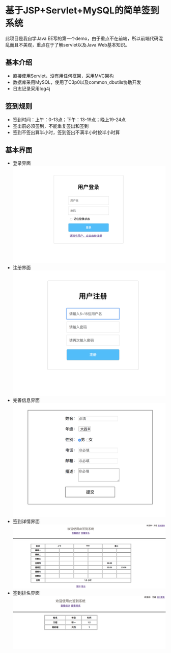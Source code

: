 # 基于JSP+Servlet+MySQL的简单签到系统
此项目是我自学Java EE写的第一个demo，由于重点不在前端，所以前端代码混乱而且不美观，重点在于了解servlet以及Java Web基本知识。

## 基本介绍
- 直接使用Servlet，没有用任何框架，采用MVC架构
- 数据库采用MySQL，使用了C3p0以及common_dbutils协助开发
- 日志记录采用log4j
## 签到规则
- 签到时间：上午：0-13点；下午：13-19点；晚上19-24点
- 签出前必须签到，不能重复签出和签到
- 签到不签出算半小时，签到签出不满半小时按半小时算
## 基本界面
- 登录界面
![avatar](picture/login.png)
- 注册界面
![avatar](picture/regis.png)
- 完善信息界面
![avatar](picture/perfect.png)
- 签到详情界面
![avatar](picture/count.png)
- 签到排名界面
![avatar](picture/rank.png)
